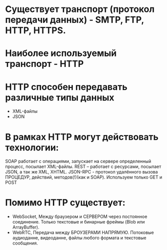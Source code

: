 # Существует транспорт (протокол передачи данных) -  SMTP, FTP, HTTP, HTTPS.

# Наиболее используемый транспорт - HTTP

# HTTP способен передавать различные типы данных
- XML-файлы
- JSON

# В рамках HTTP могут действовать технологии:
SOAP работает с операциями, запускает на сервере определенный процесс, посылает XML-файлы.
REST – работает с ресурсами, посылает JSON, а так же XML, XHTML.
JSON-RPC - протокол удалённого вызова ПРОЦЕДУР, действий, методов(!)(как и SOAP). Используем только GET и POST


# Помимо HTTP существует:
- WebSocket, Между браузером и СЕРВЕРОМ через постоянное соединение. Только текстовые и бинарные фреймы (Blob или ArrayBuffer).
- WebRTC, Передача между БРОУЗЕРАМИ НАПРЯМУЮ. Потоковые аудиоданне, видеоданне, файлы любого формата и текстовые сообщения.


#


#



#


#



#




